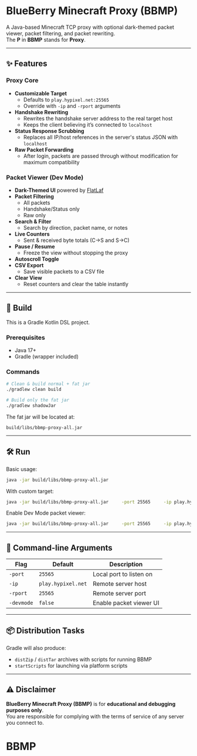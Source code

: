 # BlueBerry Minecraft Proxy (BBMP)

A Java-based Minecraft TCP proxy with optional dark-themed packet viewer, packet filtering, and packet rewriting.  
The **P** in **BBMP** stands for **Proxy**.

---

## ✨ Features

### Proxy Core
- **Customizable Target**
  - Defaults to `play.hypixel.net:25565`
  - Override with `-ip` and `-rport` arguments
- **Handshake Rewriting**
  - Rewrites the handshake server address to the real target host  
  - Keeps the client believing it’s connected to `localhost`
- **Status Response Scrubbing**
  - Replaces all IP/host references in the server's status JSON with `localhost`
- **Raw Packet Forwarding**
  - After login, packets are passed through without modification for maximum compatibility

### Packet Viewer (Dev Mode)
- **Dark-Themed UI** powered by [FlatLaf](https://www.formdev.com/flatlaf/)
- **Packet Filtering**
  - All packets
  - Handshake/Status only
  - Raw only
- **Search & Filter**
  - Search by direction, packet name, or notes
- **Live Counters**
  - Sent & received byte totals (C→S and S→C)
- **Pause / Resume**
  - Freeze the view without stopping the proxy
- **Autoscroll Toggle**
- **CSV Export**
  - Save visible packets to a CSV file
- **Clear View**
  - Reset counters and clear the table instantly

---

## 🚀 Build

This is a Gradle Kotlin DSL project.

### Prerequisites
- Java 17+
- Gradle (wrapper included)

### Commands

```bash
# Clean & build normal + fat jar
./gradlew clean build

# Build only the fat jar
./gradlew shadowJar
```

The fat jar will be located at:
```
build/libs/bbmp-proxy-all.jar
```

---

## 🛠 Run

Basic usage:
```bash
java -jar build/libs/bbmp-proxy-all.jar
```

With custom target:
```bash
java -jar build/libs/bbmp-proxy-all.jar     -port 25565     -ip play.hypixel.net     -rport 25565
```

Enable Dev Mode packet viewer:
```bash
java -jar build/libs/bbmp-proxy-all.jar     -port 25565     -ip play.hypixel.net     -rport 25565     -devmode true
```

---

## 📄 Command-line Arguments

| Flag       | Default             | Description |
|------------|---------------------|-------------|
| `-port`    | `25565`             | Local port to listen on |
| `-ip`      | `play.hypixel.net`  | Remote server host |
| `-rport`   | `25565`             | Remote server port |
| `-devmode` | `false`             | Enable packet viewer UI |

---

## 📦 Distribution Tasks

Gradle will also produce:
- `distZip` / `distTar` archives with scripts for running BBMP  
- `startScripts` for launching via platform scripts

---

## ⚠ Disclaimer
**BlueBerry Minecraft Proxy (BBMP)** is for **educational and debugging purposes only**.  
You are responsible for complying with the terms of service of any server you connect to.
# BBMP
